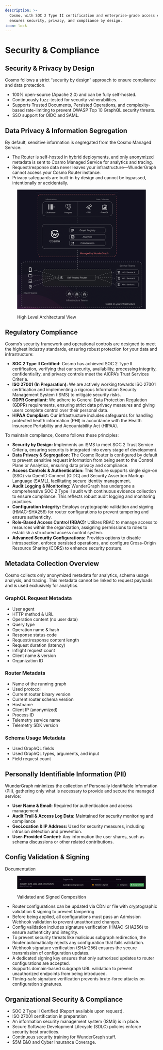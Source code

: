 ```yaml
---
description: >-
  Cosmo, with SOC 2 Type II certification and enterprise-grade access controls,
  ensures security, privacy, and compliance by design.
icon: lock
---
```


# Security & Compliance

## Security & Privacy by Design

Cosmo follows a strict “security by design” approach to ensure compliance and data protection.

* 100% open-source (Apache 2.0) and can be fully self-hosted.
* Continuously fuzz-tested for security vulnerabilities.
* Supports Trusted Documents, Persisted Operations, and complexity-based rate-limiting to prevent OWASP Top 10 GraphQL security threats.
* SSO support for OIDC and SAML.

## Data Privacy & Information Segregation

By default, sensitive information is segregated from the Cosmo Managed Service.

* The Router is self-hosted in hybrid deployments, and only anonymized metadata is sent to Cosmo Managed Service for analytics and tracing.
* Request/response data never leaves your infrastructure—WunderGraph cannot access your Cosmo Router instance.
* Privacy safeguards are built-in by design and cannot be bypassed, intentionally or accidentally.

<figure><img src=".gitbook/assets/Architecture.png" alt=""><figcaption><p>High Level Architectural View</p></figcaption></figure>



## Regulatory Compliance

Cosmo’s security framework and operational controls are designed to meet the highest industry standards, ensuring robust protection for your data and infrastructure:

* **SOC 2 Type II Certified:** Cosmo has achieved SOC 2 Type II certification, verifying that our security, availability, processing integrity, confidentiality, and privacy controls meet the AICPA’s Trust Services Criteria.
* **ISO 27001 (In Preparation):** We are actively working towards ISO 27001 certification and implementing a rigorous Information Security Management System (ISMS) to mitigate security risks.
* **GDPR Compliant:** We adhere to General Data Protection Regulation (GDPR) requirements, ensuring strict data privacy measures and giving users complete control over their personal data.
* **HIPAA Compliant:** Our infrastructure includes safeguards for handling protected health information (PHI) in accordance with the Health Insurance Portability and Accountability Act (HIPAA).

To maintain compliance, Cosmo follows these principles:

* **Security by Design:** Implements an ISMS to meet SOC 2 Trust Service Criteria, ensuring security is integrated into every stage of development.
* **Data Privacy & Segregation:** The Cosmo Router is configured by default to prevent sensitive request information from being sent to the Control Plane or Analytics, ensuring data privacy and compliance.
* **Access Controls & Authentication:** This feature supports single sign-on (SSO) via OpenID Connect (OIDC) and Security Assertion Markup Language (SAML), facilitating secure identity management.
* **Audit Logging & Monitoring:** WunderGraph has undergone a comprehensive SOC 2 Type II audit with continuous evidence collection to ensure compliance. This reflects robust audit logging and monitoring practices.
* **Configuration Integrity:** Employs cryptographic validation and signing (HMAC-SHA256) for router configurations to prevent tampering and ensure authenticity.
* **Role-Based Access Control (RBAC):** Utilizes RBAC to manage access to resources within the organization, assigning permissions to roles to establish a structured access control system.
* **Advanced Security Configurations:** Provides options to disable introspection, enforce persisted operations, and configure Cross-Origin Resource Sharing (CORS) to enhance security posture.

## Metadata Collection Overview

Cosmo collects only anonymized metadata for analytics, schema usage analysis, and tracing. This metadata cannot be linked to request payloads and is used exclusively for analytics.

### GraphQL Request Metadata

* User agent
* HTTP method & URL
* Operation content (no user data)
* Query type
* Operation name & hash
* Response status code
* Request/response content length
* Request duration (latency)
* Inflight request count
* Client name & version
* Organization ID

### Router Metadata

* Name of the running graph
* Used protocol
* Current router binary version
* Current router schema version
* Hostname
* Client IP (anonymized)
* Process ID
* Telemetry service name
* Telemetry SDK version

### Schema Usage Metadata

* Used GraphQL fields
* Used GraphQL types, arguments, and input
* Field request count

## Personally Identifiable Information (PII)

WunderGraph minimizes the collection of Personally Identifiable Information (PII), gathering only what is necessary to provide and secure the managed service:

* **User Name & Email:** Required for authentication and access management
* **Audit Trail & Access Log Data:** Maintained for security monitoring and compliance
* **GeoLocation & IP Address:** Used for security measures, including intrusion detection and prevention.
* **User-Provided Content:** Any information the user shares, such as schema discussions or other related contributions.

## Config Validation & Signing

[Documentation](router/security/config-validation-and-signing.md)

<figure><img src=".gitbook/assets/config val4.png" alt=""><figcaption><p>Validated and Signed Composition</p></figcaption></figure>

* Router configurations can be updated via CDN or file with cryptographic validation & signing to prevent tampering.
* Before being applied, all configurations must pass an Admission Webhook validation to prevent unauthorized changes.
* Config validation includes signature verification (HMAC-SHA256) to ensure authenticity and integrity.
* To prevent security threats like malicious subgraph redirection, the Router automatically rejects any configuration that fails validation.
* Webhook signature verification (SHA-256) ensures the secure transmission of configuration updates.
* A dedicated signing key ensures that only authorized updates to router configurations are accepted.
* Supports domain-based subgraph URL validation to prevent unauthorized endpoints from being introduced.
* Timing-safe signature verification prevents brute-force attacks on configuration signatures.

## Organizational Security & Compliance

* SOC 2 Type II Certified (Report available upon request).
* ISO 27001 certification in preparation
* An information security management system (ISMS) is in place.
* Secure Software Development Lifecycle (SDLC) policies enforce security best practices.
* Continuous security training for WunderGraph staff.
* $5M E\&O and Cyber Insurance Coverage.




